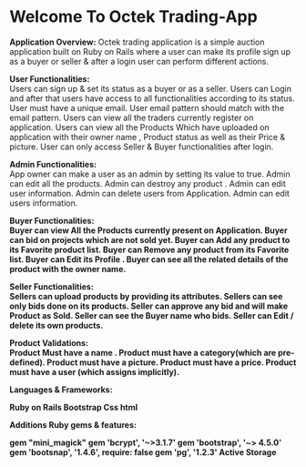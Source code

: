 <h1>Welcome To Octek Trading-App</h1>


<b>Application Overview:</b>
Octek trading application is a simple auction application built on Ruby on Rails where a user can make its profile sign up as a buyer or seller & after a login user can perform different actions.


<b>User Functionalities:</b><br>
Users can sign up & set its status as a buyer or as a seller.
 Users can Login and after that users have access to all functionalities according to its status.
User must have a unique email.
User email pattern should match with the email pattern.
Users can view all the traders currently register on application.
Users can view all the Products Which have uploaded on application with their owner name , Product status as well as their Price & picture.
User can only access Seller & Buyer functionalities after login.

<b>Admin Functionalities:</b><br>
App owner can make a user as an admin by setting its value to true.
Admin can edit all the products.
Admin can destroy any product .
Admin can edit user information.
Admin can delete users from Application.
Admin can edit users information.

<b>Buyer Functionalities:<b><br>
Buyer can view All the Products currently present on Application.
Buyer can bid on projects which are not sold yet.
Buyer can Add any product to its Favorite product list.
Buyer can Remove any product from its Favorite list.
Buyer can Edit its Profile .
Buyer can see all the related details of the product with the owner name.



<b>Seller Functionalities:</b><br>
Sellers can upload products by providing its attributes.
Sellers can see only bids done on its products.
Seller can approve any bid and will make Product as Sold.
Seller can see the Buyer name who bids.
Seller can Edit / delete its own products.


<b>Product Validations:</b><br>
Product Must have a name .
Product must have a category(which are pre-defined).
Product must have a picture.
Product must have a price.
Product must have a user (which assigns implicitly).


<b>Languages & Frameworks:</b><br>

Ruby on Rails
Bootstrap
Css
html


<b>Additions Ruby gems & features:</b><br>

gem "mini_magick"
gem 'bcrypt',   '~>3.1.7'
gem 'bootstrap', '~> 4.5.0'
gem 'bootsnap',   '1.4.6', require: false
gem 'pg', '1.2.3'
Active Storage
